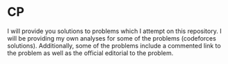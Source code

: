 # CP

I will provide you solutions to problems which I attempt on this repository. 
I will be providing my own analyses for some of the problems (codeforces solutions).
Additionally, some of the problems include a commented link to the problem as well as the official editorial to the problem.
